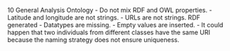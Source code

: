10
    General
    Analysis
    Ontology
        - Do not mix RDF and OWL properties.
        - Latitude and longitude are not strings.
        - URLs are not strings.
    RDF generated
        - Datatypes are missing.
        - Empty values are inserted.
        - It could happen that two individuals from different classes have the same URI because the naming strategy does not ensure uniqueness.
